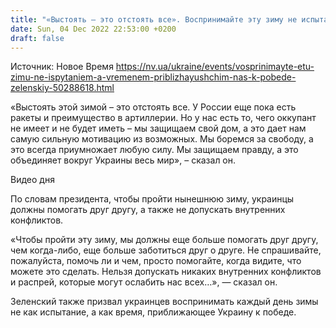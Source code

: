 ```yaml
---
title: "«Выстоять — это отстоять все». Воспринимайте эту зиму не испытанием, а временем, приближающим нас к победе — Зеленский"
date: Sun, 04 Dec 2022 22:53:00 +0200
draft: false
---
```

Источник: Новое Время https://nv.ua/ukraine/events/vosprinimayte-etu-zimu-ne-ispytaniem-a-vremenem-priblizhayushchim-nas-k-pobede-zelenskiy-50288618.html


«Выстоять этой зимой – это отстоять все. У России еще пока есть ракеты и преимущество в артиллерии. Но у нас есть то, чего оккупант не имеет и не будет иметь – мы защищаем свой дом, а это дает нам самую сильную мотивацию из возможных. Мы боремся за свободу, а это всегда приумножает любую силу. Мы защищаем правду, а это объединяет вокруг Украины весь мир», – сказал он.

 Видео дня   

По словам президента, чтобы пройти нынешнюю зиму, украинцы должны помогать друг другу, а также не допускать внутренних конфликтов.

«Чтобы пройти эту зиму, мы должны еще больше помогать друг другу, чем когда-либо, еще больше заботиться друг о друге. Не спрашивайте, пожалуйста, помочь ли и чем, просто помогайте, когда видите, что можете это сделать. Нельзя допускать никаких внутренних конфликтов и распрей, которые могут ослабить нас всех…», — сказал он.

Зеленский также призвал украинцев воспринимать каждый день зимы не как испытание, а как время, приближающее Украину к победе.
